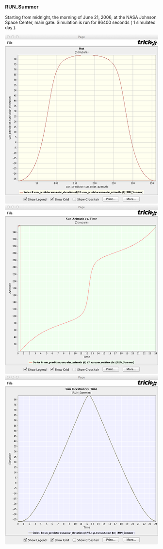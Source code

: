### RUN_Summer

Starting from midnight, the morning of June 21, 2006, at the
NASA Johnson Space Center, main gate. Simulation is run for 86400
seconds ( 1 simulated day ).

![](images/SummerElevationVsAzimuth.png)
![](images/SummerSunAzimuthVsTime.png)
![](images/SummerSunElevationVsTime.png)

